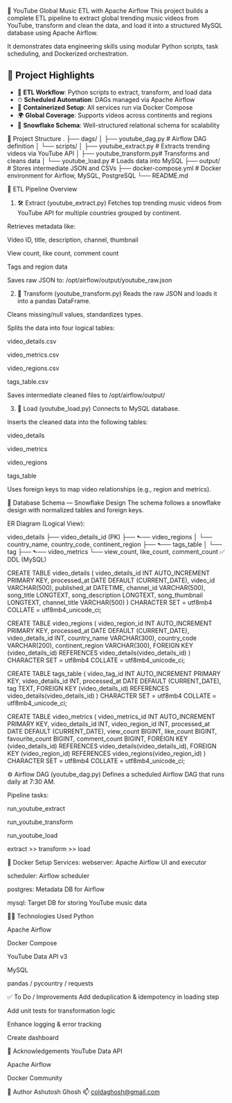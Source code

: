 🎵 YouTube Global Music ETL with Apache Airflow
This project builds a complete ETL pipeline to extract global trending music videos from YouTube, transform and clean the data, and load it into a structured MySQL database using Apache Airflow.

It demonstrates data engineering skills using modular Python scripts, task scheduling, and Dockerized orchestration.

## 📌 Project Highlights

- 🔄 **ETL Workflow**: Python scripts to extract, transform, and load data
- ⏱ **Scheduled Automation**: DAGs managed via Apache Airflow
- 🐳 **Containerized Setup**: All services run via Docker Compose
- 🌍 **Global Coverage**: Supports videos across continents and regions
- 🧊 **Snowflake Schema**: Well-structured relational schema for scalability

📂 Project Structure
.
├── dags/
│   ├── youtube_dag.py          # Airflow DAG definition
│   └── scripts/
│       ├── youtube_extract.py  # Extracts trending videos via YouTube API
│       ├── youtube_transform.py# Transforms and cleans data
│       └── youtube_load.py     # Loads data into MySQL
├── output/                     # Stores intermediate JSON and CSVs
├── docker-compose.yml          # Docker environment for Airflow, MySQL, PostgreSQL
└── README.md

🔁 ETL Pipeline Overview
1. 🛠 Extract (youtube_extract.py)
Fetches top trending music videos from YouTube API for multiple countries grouped by continent.

Retrieves metadata like:

Video ID, title, description, channel, thumbnail

View count, like count, comment count

Tags and region data

Saves raw JSON to:
/opt/airflow/output/youtube_raw.json

2. 🧹 Transform (youtube_transform.py)
Reads the raw JSON and loads it into a pandas DataFrame.

Cleans missing/null values, standardizes types.

Splits the data into four logical tables:

video_details.csv

video_metrics.csv

video_regions.csv

tags_table.csv

Saves intermediate cleaned files to /opt/airflow/output/

3. 🧱 Load (youtube_load.py)
Connects to MySQL database.

Inserts the cleaned data into the following tables:

video_details

video_metrics

video_regions

tags_table

Uses foreign keys to map video relationships (e.g., region and metrics).

🧊 Database Schema — Snowflake Design
The schema follows a snowflake design with normalized tables and foreign keys.

ER Diagram (Logical View):

video_details
    ├── video_details_id (PK)
    ├── ⬑── video_regions
    │         └── country_name, country_code, continent_region
    ├── ⬑── tags_table
    │         └── tag
    ├── ⬑── video_metrics
              └── view_count, like_count, comment_count
✅ DDL (MySQL)

CREATE TABLE video_details (
  video_details_id INT AUTO_INCREMENT PRIMARY KEY,
  processed_at DATE DEFAULT (CURRENT_DATE),
  video_id VARCHAR(500),
  published_at DATETIME,
  channel_id VARCHAR(500),
  song_title LONGTEXT,
  song_description LONGTEXT,
  song_thumbnail LONGTEXT,
  channel_title VARCHAR(500)
) CHARACTER SET = utf8mb4 COLLATE = utf8mb4_unicode_ci;

CREATE TABLE video_regions (
  video_region_id INT AUTO_INCREMENT PRIMARY KEY,
  processed_at DATE DEFAULT (CURRENT_DATE),
  video_details_id INT,
  country_name VARCHAR(300),
  country_code VARCHAR(200),
  continent_region VARCHAR(300),
  FOREIGN KEY (video_details_id) REFERENCES video_details(video_details_id)
) CHARACTER SET = utf8mb4 COLLATE = utf8mb4_unicode_ci;

CREATE TABLE tags_table (
  video_tag_id INT AUTO_INCREMENT PRIMARY KEY,
  video_details_id INT,
  processed_at DATE DEFAULT (CURRENT_DATE),
  tag TEXT,
  FOREIGN KEY (video_details_id) REFERENCES video_details(video_details_id)
) CHARACTER SET = utf8mb4 COLLATE = utf8mb4_unicode_ci;

CREATE TABLE video_metrics (
  video_metrics_id INT AUTO_INCREMENT PRIMARY KEY,
  video_details_id INT,
  video_region_id INT,
  processed_at DATE DEFAULT (CURRENT_DATE),
  view_count BIGINT,
  like_count BIGINT,
  favourite_count BIGINT,
  comment_count BIGINT,
  FOREIGN KEY (video_details_id) REFERENCES video_details(video_details_id),
  FOREIGN KEY (video_region_id) REFERENCES video_regions(video_region_id)
) CHARACTER SET = utf8mb4 COLLATE = utf8mb4_unicode_ci;

⚙️ Airflow DAG (youtube_dag.py)
Defines a scheduled Airflow DAG that runs daily at 7:30 AM.

Pipeline tasks:

run_youtube_extract

run_youtube_transform

run_youtube_load

extract >> transform >> load


🐳 Docker Setup
Services:
webserver: Apache Airflow UI and executor

scheduler: Airflow scheduler

postgres: Metadata DB for Airflow

mysql: Target DB for storing YouTube music data

🧑‍💻 Technologies Used
Python

Apache Airflow

Docker Compose

YouTube Data API v3

MySQL

pandas / pycountry / requests

✅ To Do / Improvements
Add deduplication & idempotency in loading step

Add unit tests for transformation logic

Enhance logging & error tracking

Create dashboard

🙌 Acknowledgements
YouTube Data API

Apache Airflow

Docker Community

🙌 Author
Ashutosh Ghosh
📫 coldaghosh@gmail.com
